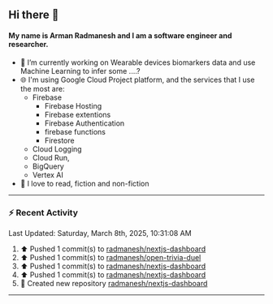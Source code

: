 ## Hi there 👋

#### My name is Arman Radmanesh and I am a software engineer and researcher.

- 🔭 I’m currently working on Wearable devices biomarkers data and use Machine Learning to infer some ....?
- 🌐 I'm using Google Cloud Project platform, and the services that I use the most are:
  - Firebase
     - Firebase Hosting
     - Firebase extentions 
     - Firebase Authentication
     - firebase functions
     - Firestore
  - Cloud Logging
  - Cloud Run,
  - BigQuery
  - Vertex AI
- 📖 I love to read, fiction and non-fiction

---

### :zap: Recent Activity

<!--START_SECTION:activity-->
<!--END_SECTION:activity-->

<!--RECENT_ACTIVITY:last_update-->
Last Updated: Saturday, March 8th, 2025, 10:31:08 AM
<!--RECENT_ACTIVITY:last_update_end-->

<!--RECENT_ACTIVITY:start-->
1. ⬆️ Pushed 1 commit(s) to [radmanesh/nextjs-dashboard](https://github.com/radmanesh/nextjs-dashboard)
2. ⬆️ Pushed 1 commit(s) to [radmanesh/open-trivia-duel](https://github.com/radmanesh/open-trivia-duel)
3. ⬆️ Pushed 1 commit(s) to [radmanesh/nextjs-dashboard](https://github.com/radmanesh/nextjs-dashboard)
4. ⬆️ Pushed 1 commit(s) to [radmanesh/nextjs-dashboard](https://github.com/radmanesh/nextjs-dashboard)
5. 📔 Created new repository [radmanesh/nextjs-dashboard](https://github.com/radmanesh/nextjs-dashboard)
<!--RECENT_ACTIVITY:end-->

---

<!--
**radmanesh/radmanesh** is a ✨ _special_ ✨ repository because its `README.md` (this file) appears on your GitHub profile.

Here are some ideas to get you started:

- 🔭 I’m currently working on ...
- 🌱 I’m currently learning ...
- 👯 I’m looking to collaborate on ...
- 🤔 I’m looking for help with ...
- 💬 Ask me about ...
- 📫 How to reach me: ...
- 😄 Pronouns: ...
- ⚡ Fun fact: ...
-->
